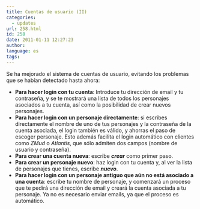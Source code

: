 ```yaml
---
title: Cuentas de usuario (II)
categories:
  - updates
url: 258.html
id: 258
date: 2011-01-11 12:27:23
author:
language: es
tags:
---
```


Se ha mejorado el sistema de cuentas de usuario, evitando los problemas que se habían detectado hasta ahora:

*   **Para hacer login con tu cuenta**: Introduce tu dirección de email y tu contraseña, y se te mostrará una lista de todos los personajes asociados a tu cuenta, así como la posibilidad de crear nuevos personajes.
*   **Para hacer login con un personaje directamente**: si escribes directamente el nombre de uno de tus personajes y la contraseña de la cuenta asociada, el login también es válido, y ahorras el paso de escoger personaje. Esto además facilita el login automático con clientes como _ZMud_ o _Atlantis_, que sólo admiten dos campos (nombre de usuario y contraseña).
*   **Para crear una cuenta nueva**: escribe _**crear**_ como primer paso.
*   **Para crear un personaje nuevo**: haz login con tu cuenta y, al ver la lista de personajes que tienes, escribe _**nuevo**_.
*   **Para hacer login con un personaje antiguo que aún no está asociado a una cuenta**: escribe tu nombre de personaje, y comenzará un proceso que te pedirá una dirección de email y creará la cuenta asociada a tu personaje. Ya no es necesario enviar emails, ya que el proceso es automático.
